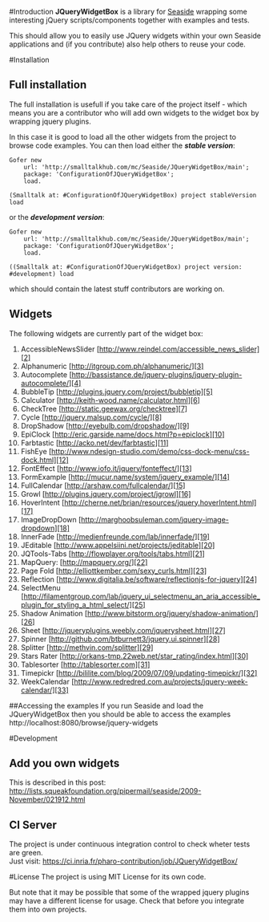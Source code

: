 #Introduction
**JQueryWidgetBox** is a library for [Seaside][1] wrapping some interesting jQuery scripts/components together with examples and tests.

This should allow you to easily use JQuery widgets within your own Seaside applications and (if you contribute) also help others to reuse your code.

#Installation
## Full installation
The full installation is usefull if you take care of the project itself - which means you are a contributor who will add own widgets to the widget box by wrapping jquery plugins.

In this case it is good to load all the other widgets from the project to browse code examples. You can then load either the ***stable version***:

    Gofer new
        url: 'http://smalltalkhub.com/mc/Seaside/JQueryWidgetBox/main';
        package: 'ConfigurationOfJQueryWidgetBox';
        load.
        
    (Smalltalk at: #ConfigurationOfJQueryWidgetBox) project stableVersion load

or the ***development version***:

    Gofer new
        url: 'http://smalltalkhub.com/mc/Seaside/JQueryWidgetBox/main';
        package: 'ConfigurationOfJQueryWidgetBox';
        load.
        
    ((Smalltalk at: #ConfigurationOfJQueryWidgetBox) project version: #development) load

which should contain the latest stuff contributors are working on.

## Widgets

The following widgets are currently part of the widget box:

1. AccessibleNewsSlider [http://www.reindel.com/accessible_news_slider][2]
1. Alphanumeric [http://itgroup.com.ph/alphanumeric/][3]
1. Autocomplete [http://bassistance.de/jquery-plugins/jquery-plugin-autocomplete/][4]
1. BubbleTip [http://plugins.jquery.com/project/bubbletip][5]
1. Calculator [http://keith-wood.name/calculator.html][6]
1. CheckTree [http://static.geewax.org/checktree][7]
1. Cycle [http://jquery.malsup.com/cycle/][8]
1. DropShadow [http://eyebulb.com/dropshadow/][9]
1. EpiClock [http://eric.garside.name/docs.html?p=epiclock][10]
1. Farbtastic [http://acko.net/dev/farbtastic][11]
1. FishEye [http://www.ndesign-studio.com/demo/css-dock-menu/css-dock.html][12]
1. FontEffect [http://www.iofo.it/jquery/fonteffect/][13]
1. FormExample [http://mucur.name/system/jquery_example/][14]
1. FullCalendar [http://arshaw.com/fullcalendar/][15]
1. Growl [http://plugins.jquery.com/project/jgrowl][16]
1. HoverIntent [http://cherne.net/brian/resources/jquery.hoverIntent.html][17]
1. ImageDropDown [http://marghoobsuleman.com/jquery-image-dropdown][18]
1. InnerFade [http://medienfreunde.com/lab/innerfade/][19]
1. JEditable [http://www.appelsiini.net/projects/jeditable][20]
1. JQTools-Tabs [http://flowplayer.org/tools/tabs.html][21]
1. MapQuery: [http://mapquery.org/][22]
1. Page Fold [http://elliottkember.com/sexy_curls.html][23]
1. Reflection [http://www.digitalia.be/software/reflectionjs-for-jquery][24]
1. SelectMenu [http://filamentgroup.com/lab/jquery_ui_selectmenu_an_aria_accessible_plugin_for_styling_a_html_select/][25]
1. Shadow Animation [http://www.bitstorm.org/jquery/shadow-animation/][26]
1. Sheet [http://jqueryplugins.weebly.com/jquerysheet.html][27]
1. Spinner [http://github.com/btburnett3/jquery.ui.spinner][28]
1. Splitter [http://methvin.com/splitter][29]
1. Stars Rater [http://orkans-tmp.22web.net/star_rating/index.html][30]
1. Tablesorter [http://tablesorter.com][31]
1. Timepickr [http://bililite.com/blog/2009/07/09/updating-timepickr/][32]
1. WeekCalendar [http://www.redredred.com.au/projects/jquery-week-calendar/][33]

##Accessing the examples
If you run Seaside and load the JQueryWidgetBox then you should be able to access the examples http://localhost:8080/browse/jquery-widgets

#Development
## Add you own widgets

This is described in this post:
http://lists.squeakfoundation.org/pipermail/seaside/2009-November/021912.html

## CI Server 

The project is under continuous integration control to check wheter tests are green.   
Just visit: https://ci.inria.fr/pharo-contribution/job/JQueryWidgetBox/ 

#License
The project is using MIT License for its own code. 

But note that it may be possible that some of the wrapped jquery plugins may have a different license for usage. Check that before you integrate them into own projects.


  [1]: http://www.seaside.st
  [2]: http://www.reindel.com/accessible_news_slider
  [3]: http://itgroup.com.ph/alphanumeric/
  [4]: http://bassistance.de/jquery-plugins/jquery-plugin-autocomplete/
  [5]: http://plugins.jquery.com/project/bubbletip
  [6]: http://keith-wood.name/calculator.html
  [7]: http://static.geewax.org/checktree
  [8]: http://static.geewax.org/checktree
  [9]: http://eyebulb.com/dropshadow/
  [10]: http://eric.garside.name/docs.html?p=epiclock
  [11]: http://eric.garside.name/docs.html?p=epiclock
  [12]: http://www.ndesign-studio.com/demo/css-dock-menu/css-dock.html
  [13]: http://www.iofo.it/jquery/fonteffect/
  [14]: http://mucur.name/system/jquery_example/
  [15]: http://arshaw.com/fullcalendar/
  [16]: http://plugins.jquery.com/project/jgrowl
  [17]: http://cherne.net/brian/resources/jquery.hoverIntent.html
  [18]: http://marghoobsuleman.com/jquery-image-dropdown
  [19]: http://medienfreunde.com/lab/innerfade/
  [20]: http://www.appelsiini.net/projects/jeditable
  [21]: http://flowplayer.org/tools/tabs.html
  [22]: http://mapquery.org/
  [23]: http://elliottkember.com/sexy_curls.html
  [24]: http://www.digitalia.be/software/reflectionjs-for-jquery
  [25]: http://filamentgroup.com/lab/jquery_ui_selectmenu_an_aria_accessible_plugin_for_styling_a_html_select/
  [26]: http://www.bitstorm.org/jquery/shadow-animation/
  [27]: http://jqueryplugins.weebly.com/jquerysheet.html
  [28]: http://github.com/btburnett3/jquery.ui.spinner
  [29]: http://methvin.com/splitter
  [30]: http://orkans-tmp.22web.net/star_rating/index.html
  [31]: http://tablesorter.com
  [32]: http://bililite.com/blog/2009/07/09/updating-timepickr/
  [33]: http://www.redredred.com.au/projects/jquery-week-calendar/